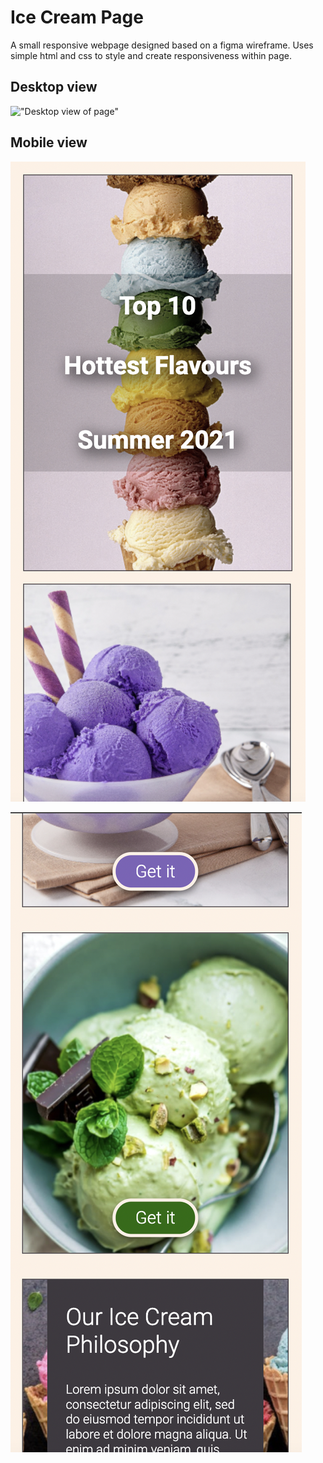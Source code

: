 # Ice Cream Page

A small responsive webpage designed based on a figma wireframe. Uses simple html and css to style and create responsiveness within page. 

## Desktop view
!["Desktop view of page"](https://github.com/CaitieCat/iceCreamPage/blob/main/images/DesktopView.png?raw=true)

## Mobile view
!["Mobile view"](https://github.com/CaitieCat/iceCreamPage/blob/main/images/MobileView1.png?raw=true)

!["Mobile view 2"](https://github.com/CaitieCat/iceCreamPage/blob/main/images/MobileView2.png?raw=true)
